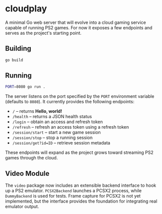 # cloudplay

A minimal Go web server that will evolve into a cloud gaming service capable of running PS2 games. For now it exposes a few endpoints and serves as the project's starting point.

## Building

```bash
go build
```

## Running

```bash
PORT=8080 go run .
```

The server listens on the port specified by the `PORT` environment variable (defaults to `8080`). It currently provides the following endpoints:

- `/` – returns **Hello, world!**
- `/health` – returns a JSON health status
- `/login` – obtain an access and refresh token
- `/refresh` – refresh an access token using a refresh token
- `/session/start` – start a new game session
- `/session/stop` – stop a running session
- `/session/get?id=ID` – retrieve session metadata

These endpoints will expand as the project grows toward streaming PS2 games through the cloud.

## Video Module

The `video` package now includes an extensible backend interface to hook up a PS2 emulator. `PCSX2Backend` launches a PCSX2 process, while `DummyBackend` is used for tests. Frame capture for PCSX2 is not yet implemented, but the interface provides the foundation for integrating real emulator output.

